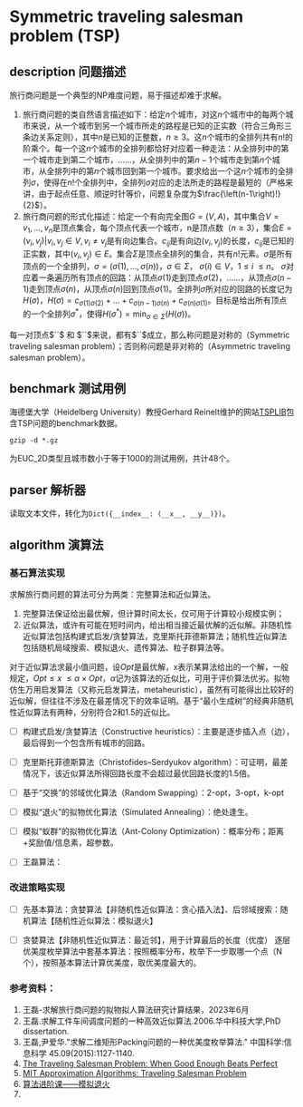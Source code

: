 # Symmetric traveling salesman problem (TSP)

## description 问题描述

旅行商问题是一个典型的NP难度问题，易于描述却难于求解。

1. 旅行商问题的类自然语言描述如下：给定$`n`$个城市，对这$`n`$个城市中的每两个城市来说，从一个城市到另一个城市所走的路程是已知的正实数（符合三角形三条边关系定则），其中$`n`$是已知的正整数，$`n \ge 3`$。这$`n`$个城市的全排列共有$`n!`$的阶乘个。每一个这$`n`$个城市的全排列都恰好对应着一种走法：从全排列中的第一个城市走到第二个城市，……，从全排列中的第$`n-1`$个城市走到第$`n`$个城市，从全排列中的第$`n`$个城市回到第一个城市。要求给出一个这$`n`$个城市的全排列$`\sigma`$，使得在$`n!`$个全排列中，全排列$`\sigma`$对应的走法所走的路程是最短的（严格来讲，由于起点任意、顺逆时针等价，问题复杂度为$`\frac{\left(n-1\right)!}{2}`$）。
2. 旅行商问题的形式化描述：给定一个有向完全图$`G=\left(V,A\right)`$，其中集合$`V=v_1,\ldots,v_n`$是顶点集合，每个顶点代表一个城市，n是顶点数（$`n\ge 3`$），集合$`E=\left(v_i,v_j\right)|v_i,v_j\in V,v_i\neq v_j`$是有向边集合。$`c_{ij}`$是有向边$`\left(v_i,v_j\right)`$的长度，$`c_{ij}`$是已知的正实数，其中$`\left(v_i,v_j\right)\in E`$。集合$`\Sigma`$是顶点全排列的集合，共有$`n!`$元素。$`\sigma`$是所有顶点的一个全排列，$`\sigma=\left(\sigma\left(1\right),\ldots,\sigma\left(n\right)\right)`$，$`\sigma\in\Sigma`$， $`\sigma\left(i\right)\in V`$，$`1\le i\ \le n`$。 $`\sigma`$对应着一条遍历所有顶点的回路：从顶点$`\sigma(1)`$走到顶点$`\sigma(2)`$，……，从顶点$`\sigma(n-1)`$走到顶点$`\sigma(n)`$，从顶点$`\sigma(n)`$回到顶点$`\sigma(1)`$。全排列$`\sigma`$所对应的回路的长度记为$`H(\sigma)`$，$`H(\sigma)=c_{\sigma(1) \sigma(2)} + ... + c_{\sigma(n-1) \sigma(n)} + c_{\sigma(n) \sigma(1)}`$。目标是给出所有顶点的一个全排列$`\sigma^*`$，使得$`H(\sigma^*)=\min_{\sigma \in \Sigma} (H(\sigma))`$。

每一对顶点$``$ 和 $``$来说，都有$``$成立，那么称问题是对称的（Symmetric traveling salesman problem）；否则称问题是非对称的（Asymmetric traveling salesman problem）。

## benchmark 测试用例

海德堡大学（Heidelberg University）教授Gerhard
Reinelt维护的网站[TSPLIB](http://comopt.ifi.uni-heidelberg.de/software/TSPLIB95/)包含TSP问题的benchmark数据。

```commandline
gzip -d *.gz
```

为EUC_2D类型且城市数小于等于1000的测试用例，共计48个。

## parser 解析器

读取文本文件，转化为`Dict({__index__: (__x__, __y__)})`。

## algorithm 演算法

### 基石算法实现

求解旅行商问题的算法可分为两类：完整算法和近似算法。

1. 完整算法保证给出最优解，但计算时间太长，仅可用于计算较小规模实例；
2. 近似算法，或许有可能在短时间内，给出相当接近最优解的近似解。非随机性近似算法包括构建式启发/贪婪算法，克里斯托菲德斯算法；随机性近似算法包括随机局域搜索、模拟退火、遗传算法、粒子群算法等。

对于近似算法求最小值问题，设$`Opt`$是最优解，x表示某算法给出的一个解，一般规定，$`Opt\le x\ \le\alpha\times Opt`$，$`\alpha`$记为该算法的近似比，可用于评价算法优劣。拟物仿生万用启发算法（又称元启发算法，metaheuristic），虽然有可能得出比较好的近似解，但往往不涉及在最差情况下的效率证明。基于“最小生成树”的经典非随机性近似算法有两种，分别符合2和1.5的近似比。

- [ ] 构建式启发/贪婪算法（Constructive heuristics）：主要是逐步插入点（边），最后得到一个包含所有城市的回路。

- [ ] 克里斯托菲德斯算法（Christofides–Serdyukov algorithm）：可证明，最差情况下，该近似算法所得回路长度不会超过最优回路长度的1.5倍。

- [ ] 基于“交换”的邻域优化算法（Random Swapping）：2-opt，3-opt，k-opt

- [ ] 模拟“退火”的拟物优化算法（Simulated Annealing）：绝处逢生。

- [ ] 模拟“蚁群”的拟物优化算法（Ant-Colony Optimization）：概率分布；距离+奖励值/信息素，超参数。

- [ ] 王磊算法：

### 改进策略实现

- [ ] 先基本算法：贪婪算法【非随机性近似算法：贪心插入法】、后邻域搜索：随机算法【随机性近似算法：模拟退火】

- [ ] 贪婪算法【非随机性近似算法：最近邻】，用于计算最后的长度（优度）
  逐层优美度枚举算法中套基本算法：按照概率分布，枚举下一步取哪一个点（N个），按照基本算法计算优美度，取优美度最大的。

### 参考资料：

1. 王磊-求解旅行商问题的拟物拟人算法研究计算结果，2023年6月
2. 王磊.求解工件车间调度问题的一种高效近似算法.2006.华中科技大学,PhD dissertation.
3. 王磊,尹爱华."求解二维矩形Packing问题的一种优美度枚举算法." 中国科学:信息科学 45.09(2015):1127-1140.
4. [The Traveling Salesman Problem: When Good Enough Beats Perfect](https://youtu.be/GiDsjIBOVoA)
5. [MIT Approximation Algorithms: Traveling Salesman Problem](https://youtu.be/zM5MW5NKZJg)
6. [算法进阶课——模拟退火](https://www.acwing.com/activity/content/32/)
7. 